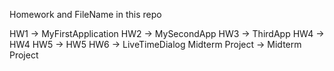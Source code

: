 Homework and FileName in this repo

HW1 -> MyFirstApplication
HW2 -> MySecondApp
HW3 -> ThirdApp
HW4 -> HW4
HW5 -> HW5
HW6 -> LiveTimeDialog
Midterm Project -> Midterm Project

